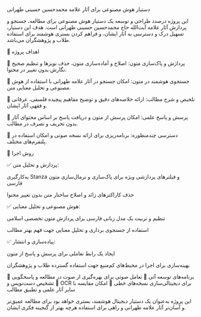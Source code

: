 دستیار هوش مصنوعی برای آثار علامه محمدحسین حسینی طهرانی

این پروژه درصدد طراحی و توسعه یک دستیار هوش مصنوعی برای مطالعه، جستجو و پردازش آثار علامه آیت‌الله حاج محمدحسین حسینی طهرانی است. هدف این دستیار، تسهیل درک و دسترسی به آثار ایشان، و فراهم کردن بستری هوشمند برای استفاده طلاب و پژوهشگران می‌باشد.

🔹 اهداف پروژه

📌 پردازش و پاک‌سازی متون:
اصلاح و آماده‌سازی متون، حذف نویزها و تنظیم صحیح نگارش بدون تغییر در محتوا.

📌 جستجوی هوشمند در متون:
امکان جستجو در آثار علامه طهرانی با استفاده از هوش مصنوعی و تحلیل معنایی متن.

📌 تلخیص و شرح مطالب:
ارائه خلاصه‌های دقیق و توضیح مفاهیم پیچیده فلسفی، عرفانی و فقهی آثار ایشان.

📌 پرسش و پاسخ علمی:
امکان پرسش از متون و دریافت پاسخ بر اساس محتوای آثار بدون تحریف و تصرف در مطالب.

📌 دسترسی چندمنظوره:
برنامه‌ریزی برای ارائه نسخه صوتی و امکان استفاده در پلتفرم‌های مختلف.

🔹 روش اجرا

✅ پردازش و تحلیل متن:

به‌کارگیری Stanza و فیلترهای پردازشی ویژه برای پاک‌سازی و نرمال‌سازی متون فارسی

حذف کاراکترهای زائد و اصلاح ساختار متن بدون تغییر محتوا

✅ هوش مصنوعی و تحلیل معنایی:

تنظیم و تربیت یک مدل زبانی فارسی برای پردازش متون تخصصی اسلامی

استفاده از جستجوی برداری و تحلیل معنایی جهت فهم بهتر مطالب

✅ پیاده‌سازی و انتشار:

ایجاد یک رابط تعاملی برای پرسش و پاسخ از متون

بهینه‌سازی برای اجرا در محیط‌های کم‌منبع جهت استفاده گسترده طلاب و پژوهشگران

🔹 برنامه‌های توسعه آتی
🔸 تعامل صوتی برای بهره‌گیری از صوت در مطالعه و پاسخگویی
🔸 تشخیص دست‌نویس و OCR برای دیجیتالی‌سازی نسخه‌های خطی
🔸 امکان مقایسه با سایر آثار علمی و تطبیق مطالب

این پروژه به‌عنوان یک دستیار دیجیتال هوشمند، بستری خواهد بود برای مطالعه عمیق‌تر و آسان‌تر آثار علامه طهرانی و راهی برای استفاده هرچه بهتر از گنجینه فکری ایشان.